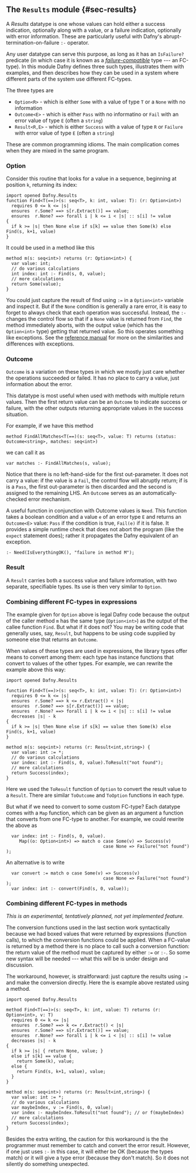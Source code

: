 
## The `Results` module {#sec-results}

A _Results_ datatype is one whose values can hold either a success indication, optionally along with a value, or a failure indication, optionally with error information.
These are particularly useful with Dafny's abrupt-termination-on-failure `:-` operator.

Any user datatype can serve this purpose, as long as it has an `IsFailure?` predicate 
(in which case it is known as a [_failure-compatible_](https://dafny.org/latest/DafnyRef/DafnyRef#sec-failure-compatible-types) type --- an FC-type). 
In this module Dafny defines three such types, illustrates them with examples, and then describes 
how they can be used in a system where different parts of the system use different FC-types.

The three types are
- `Option<R>` - which is either `Some` with a value of type `T` or a `None` with no information
- `Outcome<E>` - which is either `Pass` with no informatino or `Fail` with an error value of type `E` (often a `string`) 
- `Result<R,E>` - which is either `Success` with a value of type `R` or `Failure` with error value of type `E` (often a `string`)

These are common programming idioms. The main complication comes when they are mixed in the same program.

### Option

Consider this routine that looks for a value in a sequence, beginning at position `k`, returning its index:
```dafny
import opened Dafny.Results
function Find<T(==)>(s: seq<T>, k: int, value: T): (r: Option<int>)
  requires 0 <= k <= |s|
  ensures  r.Some? ==> s[r.Extract()] == value;
  ensures  r.None? ==> forall i | k <= i < |s| :: s[i] != value
{
  if k >= |s| then None else if s[k] == value then Some(k) else Find(s, k+1, value)
}
```

It could be used in a method like this

```dafny
method m(s: seq<int>) returns (r: Option<int>) {
  var value: int;
  // do various calculations
  int index: int :- Find(s, 0, value);
  // more calculations
  return Some(value);
}
```

You could just capture the result of find using `:=` in a `Option<int>` variable and inspect it. But if the `None` condition is 
generally a rare error, it is easy to forget to always check that each operation was successful. Instead, the `:-` changes the 
control flow so that if a `None` value is returned from `Find`, the method immediately aborts, with the output value (which has
the `Option<int>` type) getting that returned value. So this operates something like exceptions.
See the [reference manual](TODO) for more on the similarities and differences with exceptions.

### Outcome

`Outcome` is a variation on these types in which we mostly just care whether the operations succeeded or failed.
It has no place to carry a value, just information about the error. 

This datatype is most useful when used with methods with multiple return values.
Then the first return value can be an `Outcome` to indicate success or failure, with the other outputs returning 
appropriate values in the success situation.

For example, if we have this method
```dafny
method FindAllMatches<T(==)(s: seq<T>, value: T) returns (status: Outcome<string>, matches: seq<int>)
```
we can call it as
```dafny
var matches :- FindAllMatches(s, value);
```

Notice that there is no left-hand-side for the first out-parameter. It does not carry a value: if the value is a `Fail`, the control
flow will abruptly return; if is is a `Pass`, the first out-parameter is then discarded and the second is assigned to the remaining LHS.
An `Outcome` serves as an automatically-checked error mechanism.

A useful function in conjunction with Outcome values is `Need`. 
This function takes a boolean condition and a value `e` of an error type `E` and returns an
`Outcome<E>` value: `Pass` if the condition is true, `Fail(e)` if it is false. 
It provides a simple runtime check that does not abort the program (like the `expect` statement does);
rather it propagates the Dafny equivalent of an exception.

```dafny
:- Need(IsEverythingOK(), "failure in method M");
```
 
### Result

A `Result` carries both a success value and failure information, with two separate, specifiable types. Its use is then very similar to `Option`.

### Combining different FC-types in expressions

The example given for `Option` above is legal Dafny code because the output of the caller method `m` has the same type
(`Option<int>`) as the output of the callee function `Find`. But what if it does not? You may be writing code that generally uses, say, `Result`,
but happens to be using code supplied by someone else that returns an `Outcome`.

When values of these types are used in expressions, the library types offer means to convert among them: each type has instance functions that
convert to values of the other types. For example, we can rewrite the example above this way:

```dafny
import opened Dafny.Results

function Find<T(==)>(s: seq<T>, k: int, value: T): (r: Option<int>)
  requires 0 <= k <= |s|
  ensures  r.Some? ==> k <= r.Extract() < |s|
  ensures  r.Some? ==> s[r.Extract()] == value;
  ensures  r.None? ==> forall i | k <= i < |s| :: s[i] != value
  decreases |s| - k
{
  if k >= |s| then None else if s[k] == value then Some(k) else Find(s, k+1, value)
}

method m(s: seq<int>) returns (r: Result<int,string>) {
  var value: int := *;
  // do various calculations
  var index: int :- Find(s, 0, value).ToResult("not found");
  // more calculations
  return Success(index);
}
```

Here we used the `ToResult` function of `Option` to convert the result value to a `Result`. There are similar `ToOutcome` and `ToOption` functions in each type.

But what if we need to convert to some custom FC-type?
Each datatype comes with a `Map` function, which can be given as an argument a function that converts from
one FC-type to another. For example, we could rewrite the above as

```dafny
  var index: int :- Find(s, 0, value).
     Map((o: Option<int>) => match o case Some(v) => Success(v) 
                                     case None => Failure("not found") );
```

An alternative is to write
```dafny
  var convert := match o case Some(v) => Success(v)
                                     case None => Failure("not found") );
  var index: int :- convert(Find(s, 0, value));
```

### Combining different FC-types in methods

_This is an experimental, tentatively planned, not yet implemented feature._

The conversion functions used in the last section work syntactically because we had boxed values that were returned by expressions (function calls), to which the conversion functions could
be applied. When a FC-value is returned by a method there is no place to call such a conversion function: the return value of the method must be captured by either `:=` or `:-`.
So some new syntax will be needed --- what this will be is under design and discussion.

The workaround, however, is straitforward: just capture the results using `:=` and make the conversion directly. Here the is example above restated using a method.

```dafny
import opened Dafny.Results

method Find<T(==)>(s: seq<T>, k: int, value: T) returns (r: Option<int>, v: T)
  requires 0 <= k <= |s|
  ensures  r.Some? ==> k <= r.Extract() < |s|
  ensures  r.Some? ==> s[r.Extract()] == value;
  ensures  r.None? ==> forall i | k <= i < |s| :: s[i] != value
  decreases |s| - k
{
  if k >= |s| { return None, value; }
  else if s[k] == value {
    return Some(k), value;
  else {
    return Find(s, k+1, value), value;
  }
}

method m(s: seq<int>) returns (r: Result<int,string>) {
  var value: int := *;
  // do various calculations
  var maybeIndex, v := Find(s, 0, value);
  var index :- maybeIndex.ToResult("not found"); // or f(maybeIndex)
  // more calculations
  return Success(index);
}
```

Besides the extra writing, the caution for this workaround is the the programmer must remember to catch and convert the error result.
However, if one just uses `:-` in this case, it will either be OK (because the types match) or it will give a type error (because they don't match).
So it does not silently do something unexpected.

